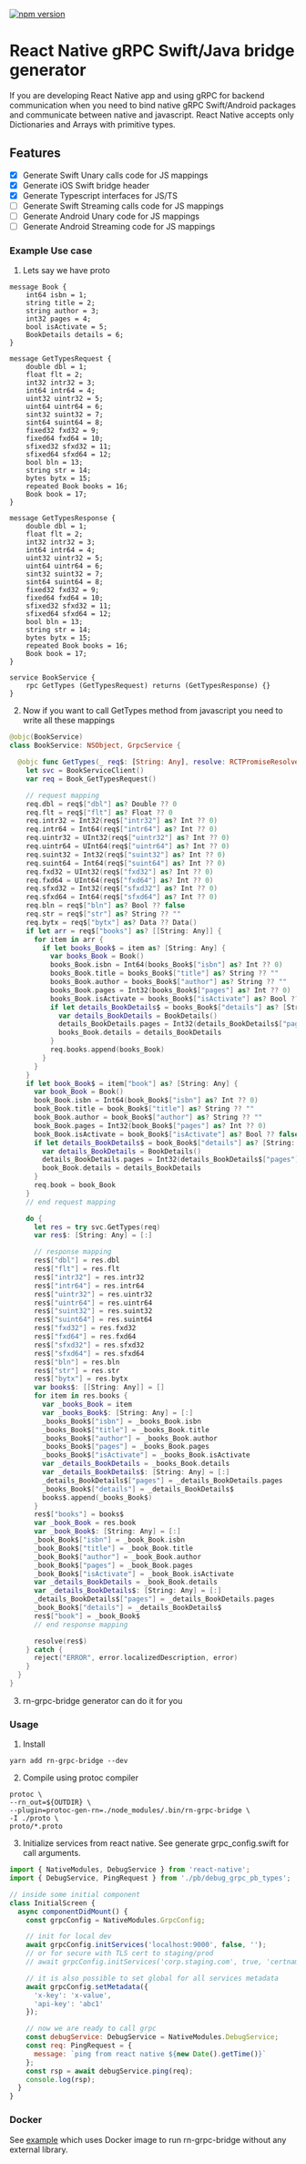 [![npm version](https://badge.fury.io/js/rn-grpc-bridge.svg)](https://badge.fury.io/js/rn-grpc-bridge)

# React Native gRPC Swift/Java bridge generator
If you are developing React Native app and using gRPC for backend communication when you need to bind native gRPC Swift/Android packages and communicate between native and javascript.
React Native accepts only Dictionaries and Arrays with primitive types.

## Features

- [x] Generate Swift Unary calls code for JS mappings
- [x] Generate iOS Swift bridge header
- [x] Generate Typescript interfaces for JS/TS
- [ ] Generate Swift Streaming calls code for JS mappings
- [ ] Generate Android Unary code for JS mappings
- [ ] Generate Android Streaming code for JS mappings

### Example Use case

1. Lets say we have proto
```
message Book {
    int64 isbn = 1;
    string title = 2;
    string author = 3;
    int32 pages = 4;
    bool isActivate = 5;
    BookDetails details = 6;
}

message GetTypesRequest {
    double dbl = 1;
    float flt = 2;
    int32 intr32 = 3;
    int64 intr64 = 4;
    uint32 uintr32 = 5;
    uint64 uintr64 = 6;
    sint32 suint32 = 7;
    sint64 suint64 = 8;
    fixed32	fxd32 = 9;
    fixed64	fxd64 = 10;
    sfixed32 sfxd32 = 11;
    sfixed64 sfxd64 = 12;
    bool bln = 13;
    string str = 14;
    bytes bytx = 15;
    repeated Book books = 16;
    Book book = 17;
}

message GetTypesResponse {
    double dbl = 1;
    float flt = 2;
    int32 intr32 = 3;
    int64 intr64 = 4;
    uint32 uintr32 = 5;
    uint64 uintr64 = 6;
    sint32 suint32 = 7;
    sint64 suint64 = 8;
    fixed32	fxd32 = 9;
    fixed64	fxd64 = 10;
    sfixed32 sfxd32 = 11;
    sfixed64 sfxd64 = 12;
    bool bln = 13;
    string str = 14;
    bytes bytx = 15;
    repeated Book books = 16;
    Book book = 17;
}

service BookService {
    rpc GetTypes (GetTypesRequest) returns (GetTypesResponse) {}
}

```

2. Now if you want to call GetTypes method from javascript you need to write all these mappings

```swift
@objc(BookService)
class BookService: NSObject, GrpcService {

  @objc func GetTypes(_ req$: [String: Any], resolve: RCTPromiseResolveBlock, reject: RCTPromiseRejectBlock) -> Void {
    let svc = BookServiceClient()
    var req = Book_GetTypesRequest()

    // request mapping
    req.dbl = req$["dbl"] as? Double ?? 0
    req.flt = req$["flt"] as? Float ?? 0
    req.intr32 = Int32(req$["intr32"] as? Int ?? 0)
    req.intr64 = Int64(req$["intr64"] as? Int ?? 0)
    req.uintr32 = UInt32(req$["uintr32"] as? Int ?? 0)
    req.uintr64 = UInt64(req$["uintr64"] as? Int ?? 0)
    req.suint32 = Int32(req$["suint32"] as? Int ?? 0)
    req.suint64 = Int64(req$["suint64"] as? Int ?? 0)
    req.fxd32 = UInt32(req$["fxd32"] as? Int ?? 0)
    req.fxd64 = UInt64(req$["fxd64"] as? Int ?? 0)
    req.sfxd32 = Int32(req$["sfxd32"] as? Int ?? 0)
    req.sfxd64 = Int64(req$["sfxd64"] as? Int ?? 0)
    req.bln = req$["bln"] as? Bool ?? false
    req.str = req$["str"] as? String ?? ""
    req.bytx = req$["bytx"] as? Data ?? Data()
    if let arr = req$["books"] as? [[String: Any]] {
      for item in arr {
        if let books_Book$ = item as? [String: Any] {
          var books_Book = Book()
          books_Book.isbn = Int64(books_Book$["isbn"] as? Int ?? 0)
          books_Book.title = books_Book$["title"] as? String ?? ""
          books_Book.author = books_Book$["author"] as? String ?? ""
          books_Book.pages = Int32(books_Book$["pages"] as? Int ?? 0)
          books_Book.isActivate = books_Book$["isActivate"] as? Bool ?? false
          if let details_BookDetails$ = books_Book$["details"] as? [String: Any] {
            var details_BookDetails = BookDetails()
            details_BookDetails.pages = Int32(details_BookDetails$["pages"] as? Int ?? 0)
            books_Book.details = details_BookDetails
          }
          req.books.append(books_Book)
        }
      }
    }
    if let book_Book$ = item["book"] as? [String: Any] {
      var book_Book = Book()
      book_Book.isbn = Int64(book_Book$["isbn"] as? Int ?? 0)
      book_Book.title = book_Book$["title"] as? String ?? ""
      book_Book.author = book_Book$["author"] as? String ?? ""
      book_Book.pages = Int32(book_Book$["pages"] as? Int ?? 0)
      book_Book.isActivate = book_Book$["isActivate"] as? Bool ?? false
      if let details_BookDetails$ = book_Book$["details"] as? [String: Any] {
        var details_BookDetails = BookDetails()
        details_BookDetails.pages = Int32(details_BookDetails$["pages"] as? Int ?? 0)
        book_Book.details = details_BookDetails
      }
      req.book = book_Book
    }
    // end request mapping

    do {
      let res = try svc.GetTypes(req)
      var res$: [String: Any] = [:]

      // response mapping
      res$["dbl"] = res.dbl
      res$["flt"] = res.flt
      res$["intr32"] = res.intr32
      res$["intr64"] = res.intr64
      res$["uintr32"] = res.uintr32
      res$["uintr64"] = res.uintr64
      res$["suint32"] = res.suint32
      res$["suint64"] = res.suint64
      res$["fxd32"] = res.fxd32
      res$["fxd64"] = res.fxd64
      res$["sfxd32"] = res.sfxd32
      res$["sfxd64"] = res.sfxd64
      res$["bln"] = res.bln
      res$["str"] = res.str
      res$["bytx"] = res.bytx
      var books$: [[String: Any]] = []
      for item in res.books {
        var _books_Book = item
        var _books_Book$: [String: Any] = [:]
        _books_Book$["isbn"] = _books_Book.isbn
        _books_Book$["title"] = _books_Book.title
        _books_Book$["author"] = _books_Book.author
        _books_Book$["pages"] = _books_Book.pages
        _books_Book$["isActivate"] = _books_Book.isActivate
        var _details_BookDetails = _books_Book.details
        var _details_BookDetails$: [String: Any] = [:]
        _details_BookDetails$["pages"] = _details_BookDetails.pages
        _books_Book$["details"] = _details_BookDetails$
        books$.append(_books_Book$)
      }
      res$["books"] = books$
      var _book_Book = res.book
      var _book_Book$: [String: Any] = [:]
      _book_Book$["isbn"] = _book_Book.isbn
      _book_Book$["title"] = _book_Book.title
      _book_Book$["author"] = _book_Book.author
      _book_Book$["pages"] = _book_Book.pages
      _book_Book$["isActivate"] = _book_Book.isActivate
      var _details_BookDetails = _book_Book.details
      var _details_BookDetails$: [String: Any] = [:]
      _details_BookDetails$["pages"] = _details_BookDetails.pages
      _book_Book$["details"] = _details_BookDetails$
      res$["book"] = _book_Book$
      // end response mapping

      resolve(res$)
    } catch {
      reject("ERROR", error.localizedDescription, error)
    }
  }
}
```

3. rn-grpc-bridge generator can do it for you

### Usage

1. Install
```
yarn add rn-grpc-bridge --dev
```

2. Compile using protoc compiler
```shell
protoc \
--rn_out=${OUTDIR} \
--plugin=protoc-gen-rn=./node_modules/.bin/rn-grpc-bridge \
-I ./proto \
proto/*.proto
```

3. Initialize services from react native. See generate grpc_config.swift for call arguments.


```js
import { NativeModules, DebugService } from 'react-native';
import { DebugService, PingRequest } from './pb/debug_grpc_pb_types';

// inside some initial component
class InitialScreen {
  async componentDidMount() {
    const grpcConfig = NativeModules.GrpcConfig;

    // init for local dev
    await grpcConfig.initServices('localhost:9000', false, '');
    // or for secure with TLS cert to staging/prod
    // await grpcConfig.initServices('corp.staging.com', true, 'certname');

    // it is also possible to set global for all services metadata
    await grpcConfig.setMetadata({
      'x-key': 'x-value',
      'api-key': 'abc1'
    });

    // now we are ready to call grpc
    const debugService: DebugService = NativeModules.DebugService;
    const req: PingRequest = {
      message: `ping from react native ${new Date().getTime()}`
    };
    const rsp = await debugService.ping(req);
    console.log(rsp);
  }
}
```

### Docker

See [example](https://github.com/anjmao/grpc-tools) which uses Docker image to run rn-grpc-bridge without any external library. 

